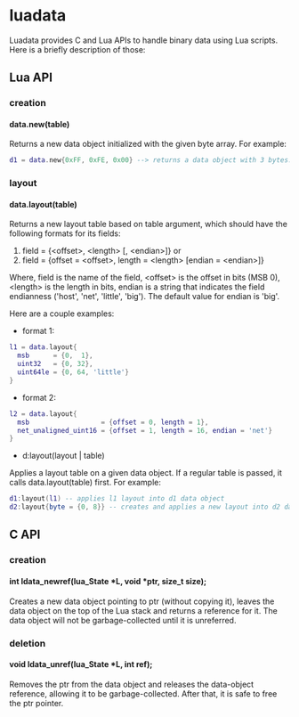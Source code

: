 luadata
=======

Luadata provides C and Lua APIs to handle binary data using Lua scripts. Here is a briefly description of those:

## Lua API

### creation

#### data.new(table)

Returns a new data object initialized with the given byte array. For example:
```Lua
d1 = data.new{0xFF, 0xFE, 0x00} --> returns a data object with 3 bytes.
```

### layout

#### data.layout(table)

Returns a new layout table based on table argument, which should have the following formats for its fields:

1. field = {\<offset\>, \<length\> \[, \<endian\>\]} or
2. field = {offset = \<offset\>, length = \<length\> \[endian = \<endian\>\]}

Where, field is the name of the field, \<offset\> is the offset in bits (MSB 0), \<length\> is the length in bits, endian is a string that indicates the field endianness ('host', 'net', 'little', 'big'). The default value for endian is 'big'.

Here are a couple examples:

* format 1:
```Lua
l1 = data.layout{
  msb      = {0,  1},
  uint32   = {0, 32},
  uint64le = {0, 64, 'little'}
}
```

* format 2:
```Lua
l2 = data.layout{
  msb                  = {offset = 0, length = 1},
  net_unaligned_uint16 = {offset = 1, length = 16, endian = 'net'}
}
```
* d:layout(layout | table)

Applies a layout table on a given data object. If a regular table is passed, it calls data.layout(table) first. For example:

```Lua
d1:layout(l1) -- applies l1 layout into d1 data object
d2:layout{byte = {0, 8}} -- creates and applies a new layout into d2 data object
```

## C API

### creation

#### int ldata_newref(lua_State *L, void *ptr, size_t size);

Creates a new data object pointing to ptr (without copying it), leaves the data object on the top of the Lua stack and returns a reference
for it. The data object will not be garbage-collected until it is unreferred.

### deletion

#### void ldata_unref(lua_State *L, int ref);

Removes the ptr from the data object and releases the data-object reference, allowing it to be garbage-collected. After that, it is safe
to free the ptr pointer.
